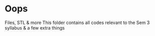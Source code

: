 # Oops
Files, STL & more 
This folder contains all codes relevant to the Sem 3 syllabus & a few extra things
